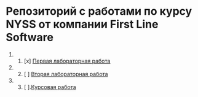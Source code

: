# Репозиторий с работами по курсу NYSS от компании First Line Software 
1. 1. [x] [Первая лабораторная работа](https://github.com/GonarchX/NYSS-Course-repository/tree/master/SimpleNotebookProject)
2. 2. [ ] [Вторая лабораторная работа](https://github.com/GonarchX/NYSS-Course-repository/tree/master/Automatic%20data%20parser)
3. 3. [ ].[Курсовая работа](https://github.com/GonarchX/NYSS-Course-repository/tree/master/Course%20Work)

